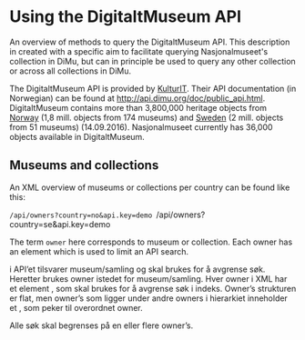 # Using the DigitaltMuseum API
An overview of methods to query the DigitaltMuseum API. This description in created with a specific aim to facilitate querying Nasjonalmuseet's collection in DiMu, but can in principle be used to query any other collection or across all collections in DiMu.

The DigitaltMuseum API is provided by [KulturIT](http://www.kulturit.no). 
Their API documentation (in Norwegian) can be found at http://api.dimu.org/doc/public_api.html.
DigitaltMuseum contains more than 3,800,000 heritage objects from [Norway](http://www.digitaltmuseum.no) (1,8 mill. objects from 174 museums) and [Sweden](http://www.digitaltmuseum.se) (2 mill. objects from 51 museums) (14.09.2016).
Nasjonalmuseet currently has 36,000 objects available in DigitaltMuseum.

<h2>Museums and collections</h2>

An XML overview of museums or collections per country can be found like this:

`/api/owners?country=no&api.key=demo
`/api/owners?country=se&api.key=demo

The term `owner` here corresponds to museum or collection. Each owner has an element <identifier> which is used to limit an API search.

i API’et tilsvarer museum/samling og skal brukes for å avgrense søk. Heretter brukes owner istedet for museum/samling. Hver owner i XML har et element <identifier>, som skal brukes for å avgrense søk i indeks. Owner’s strukturen er flat, men owner’s som ligger under andre owners i hierarkiet inneholder et <parent>, som peker til overordnet owner.

Alle søk skal begrenses på en eller flere owner’s.
